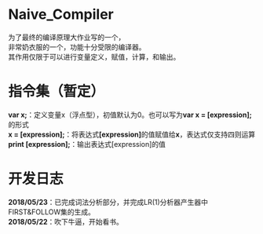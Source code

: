 # Naive_Compiler

为了最终的编译原理大作业写的一个，<br>
非常奶衣服的一个，功能十分受限的编译器。<br>
其作用仅限于可以进行变量定义，赋值，计算，和输出。<br>

# 指令集（暂定）

<b>var x;</b>：定义变量x（浮点型），初值默认为0。也可以写为<b>var x = [expression];</b>的形式<br>
<b>x = [expression];</b>：将表达式<b>[expression]</b>的值赋值给<b>x</b>，表达式仅支持四则运算<br>
<b>print [expression];</b>：输出表达式[expression]的值<br>

# 开发日志

<b>2018/05/23</b>：已完成词法分析部分，并完成LR(1)分析器产生器中FIRST&FOLLOW集的生成。<br>
<b>2018/05/22</b>：吹下牛逼，开始看书。<br>

